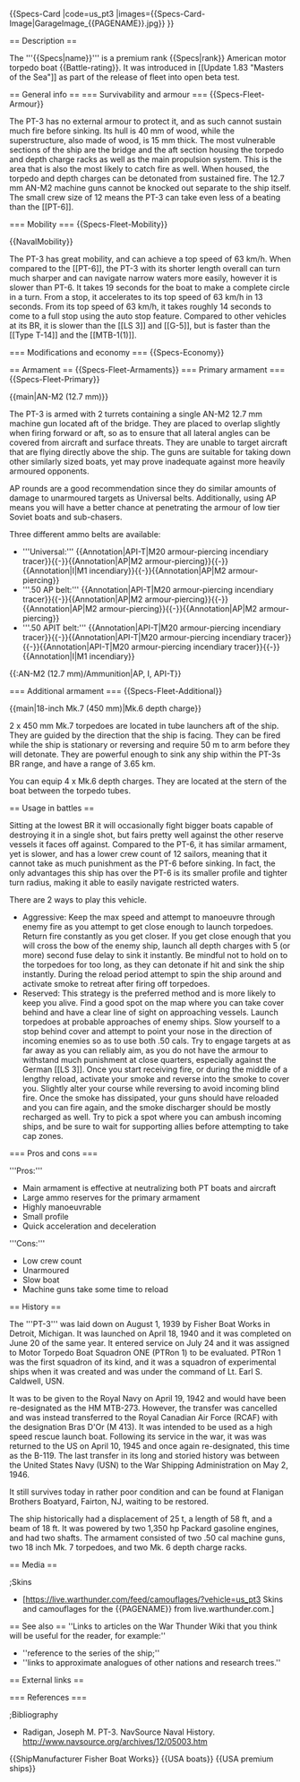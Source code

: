 {{Specs-Card
|code=us_pt3
|images={{Specs-Card-Image|GarageImage_{{PAGENAME}}.jpg}}
}}

== Description ==
<!-- ''In the first part of the description, cover the history of the ship's creation and military application. In the second part, tell the reader about using this ship in the game. Add a screenshot; if a beginner player has a hard time remembering vehicles by name, a picture will help them identify the ship in question.'' -->
The '''{{Specs|name}}''' is a premium rank {{Specs|rank}} American motor torpedo boat {{Battle-rating}}. It was introduced in [[Update 1.83 "Masters of the Sea"]] as part of the release of fleet into open beta test.

== General info ==
=== Survivability and armour ===
{{Specs-Fleet-Armour}}
<!-- ''Talk about the vehicle's armour. Note the most well-defended and most vulnerable zones, e.g. the ammo magazine. Evaluate the composition of components and assemblies responsible for movement and manoeuvrability. Evaluate the survivability of the primary and secondary armaments separately. Don't forget to mention the size of the crew, which plays an important role in fleet mechanics. Save tips on preserving survivability for the "Usage in battles" section. If necessary, use a graphical template to show the most well-protected or most vulnerable points in the armour.'' -->
The PT-3 has no external armour to protect it, and as such cannot sustain much fire before sinking. Its hull is 40 mm of wood, while the superstructure, also made of wood, is 15 mm thick. The most vulnerable sections of the ship are the bridge and the aft section housing the torpedo and depth charge racks as well as the main propulsion system. This is the area that is also the most likely to catch fire as well. When housed, the torpedo and depth charges can be detonated from sustained fire. The 12.7 mm AN-M2 machine guns cannot be knocked out separate to the ship itself. The small crew size of 12 means the PT-3 can take even less of a beating than the [[PT-6]].

=== Mobility ===
{{Specs-Fleet-Mobility}}
<!-- ''Write about the ship's mobility. Evaluate its power and manoeuvrability, rudder rerouting speed, stopping speed at full tilt, with its maximum forward and reverse speed.'' -->

{{NavalMobility}}

The PT-3 has great mobility, and can achieve a top speed of 63 km/h. When compared to the [[PT-6]], the PT-3 with its shorter length overall can turn much sharper and can navigate narrow waters more easily, however it is slower than PT-6. It takes 19 seconds for the boat to make a complete circle in a turn. From a stop, it accelerates to its top speed of 63 km/h in 13 seconds. From its top speed of 63 km/h, it takes roughly 14 seconds to come to a full stop using the auto stop feature. Compared to other vehicles at its BR, it is slower than the [[LS 3]] and [[G-5]], but is faster than the [[Type T-14]] and the [[MTB-1(1)]].

=== Modifications and economy ===
{{Specs-Economy}}

== Armament ==
{{Specs-Fleet-Armaments}}
=== Primary armament ===
{{Specs-Fleet-Primary}}
<!-- ''Provide information about the characteristics of the primary armament. Evaluate their efficacy in battle based on their reload speed, ballistics and the capacity of their shells. Add a link to the main article about the weapon: <code><nowiki>{{main|Weapon name (calibre)}}</nowiki></code>. Broadly describe the ammunition available for the primary armament, and provide recommendations on how to use it and which ammunition to choose.'' -->
{{main|AN-M2 (12.7 mm)}}

The PT-3 is armed with 2 turrets containing a single AN-M2 12.7 mm machine gun located aft of the bridge. They are placed to overlap slightly when firing forward or aft, so as to ensure that all lateral angles can be covered from aircraft and surface threats. They are unable to target aircraft that are flying directly above the ship. The guns are suitable for taking down other similarly sized boats, yet may prove inadequate against more heavily armoured opponents.

AP rounds are a good recommendation since they do similar amounts of damage to unarmoured targets as Universal belts. Additionally, using AP means you will have a better chance at penetrating the armour of low tier Soviet boats and sub-chasers.

Three different ammo belts are available:
* '''Universal:''' {{Annotation|API-T|M20 armour-piercing incendiary tracer}}{{-}}{{Annotation|AP|M2 armour-piercing}}{{-}}{{Annotation|I|M1 incendiary}}{{-}}{{Annotation|AP|M2 armour-piercing}}
* '''.50 AP belt:''' {{Annotation|API-T|M20 armour-piercing incendiary tracer}}{{-}}{{Annotation|AP|M2 armour-piercing}}{{-}}{{Annotation|AP|M2 armour-piercing}}{{-}}{{Annotation|AP|M2 armour-piercing}}
* '''.50 APIT belt:''' {{Annotation|API-T|M20 armour-piercing incendiary tracer}}{{-}}{{Annotation|API-T|M20 armour-piercing incendiary tracer}}{{-}}{{Annotation|API-T|M20 armour-piercing incendiary tracer}}{{-}}{{Annotation|I|M1 incendiary}}

{{:AN-M2 (12.7 mm)/Ammunition|AP, I, API-T}}

=== Additional armament ===
{{Specs-Fleet-Additional}}
<!-- ''Describe the available additional armaments of the ship: depth charges, mines, torpedoes. Talk about their positions, available ammunition and launch features such as dead zones of torpedoes. If there is no additional armament, remove this section.'' -->
{{main|18-inch Mk.7 (450 mm)|Mk.6 depth charge}}

2 x 450 mm Mk.7 torpedoes are located in tube launchers aft of the ship. They are guided by the direction that the ship is facing. They can be fired while the ship is stationary or reversing and require 50 m to arm before they will detonate. They are powerful enough to sink any ship within the PT-3s BR range, and have a range of 3.65 km.

You can equip 4 x Mk.6 depth charges. They are located at the stern of the boat between the torpedo tubes.

== Usage in battles ==
<!-- ''Describe the technique of using this ship, the characteristics of her use in a team and tips on strategy. Abstain from writing an entire guide – don't try to provide a single point of view, but give the reader food for thought. Talk about the most dangerous opponents for this vehicle and provide recommendations on fighting them. If necessary, note the specifics of playing with this vehicle in various modes (AB, RB, SB).'' -->
Sitting at the lowest BR it will occasionally fight bigger boats capable of destroying it in a single shot, but fairs pretty well against the other reserve vessels it faces off against. Compared to the PT-6, it has similar armament, yet is slower, and has a lower crew count of 12 sailors, meaning that it cannot take as much punishment as the PT-6 before sinking. In fact, the only advantages this ship has over the PT-6 is its smaller profile and tighter turn radius, making it able to easily navigate restricted waters.

There are 2 ways to play this vehicle.

* Aggressive: Keep the max speed and attempt to manoeuvre through enemy fire as you attempt to get close enough to launch torpedoes. Return fire constantly as you get closer. If you get close enough that you will cross the bow of the enemy ship, launch all depth charges with 5 (or more) second fuse delay to sink it instantly. Be mindful not to hold on to the torpedoes for too long, as they can detonate if hit and sink the ship instantly. During the reload period attempt to spin the ship around and activate smoke to retreat after firing off torpedoes.
* Reserved: This strategy is the preferred method and is more likely to keep you alive. Find a good spot on the map where you can take cover behind and have a clear line of sight on approaching vessels. Launch torpedoes at probable approaches of enemy ships. Slow yourself to a stop behind cover and attempt to point your nose in the direction of incoming enemies so as to use both .50 cals. Try to engage targets at as far away as you can reliably aim, as you do not have the armour to withstand much punishment at close quarters, especially against the German [[LS 3]]. Once you start receiving fire, or during the middle of a lengthy reload, activate your smoke and reverse into the smoke to cover you. Slightly alter your course while reversing to avoid incoming blind fire. Once the smoke has dissipated, your guns should have reloaded and you can fire again, and the smoke discharger should be mostly recharged as well. Try to pick a spot where you can ambush incoming ships, and be sure to wait for supporting allies before attempting to take cap zones.

=== Pros and cons ===
<!-- ''Summarise and briefly evaluate the vehicle in terms of its characteristics and combat effectiveness. Mark its pros and cons in the bulleted list. Try not to use more than 6 points for each of the characteristics. Avoid using categorical definitions such as "bad", "good" and the like - use substitutions with softer forms such as "inadequate" and "effective".'' -->

'''Pros:'''

* Main armament is effective at neutralizing both PT boats and aircraft
* Large ammo reserves for the primary armament
* Highly manoeuvrable
* Small profile
* Quick acceleration and deceleration

'''Cons:'''

* Low crew count
* Unarmoured
* Slow boat
* Machine guns take some time to reload

== History ==
<!-- ''Describe the history of the creation and combat usage of the ship in more detail than in the introduction. If the historical reference turns out to be too long, take it to a separate article, taking a link to the article about the ship and adding a block "/History" (example: <nowiki>https://wiki.warthunder.com/(Ship-name)/History</nowiki>) and add a link to it here using the <code>main</code> template. Be sure to reference text and sources by using <code><nowiki><ref></ref></nowiki></code>, as well as adding them at the end of the article with <code><nowiki><references /></nowiki></code>. This section may also include the ship's dev blog entry (if applicable) and the in-game encyclopedia description (under <code><nowiki>=== In-game description ===</nowiki></code>, also if applicable).'' -->

The '''PT-3''' was laid down on August 1, 1939 by Fisher Boat Works in Detroit, Michigan. It was launched on April 18, 1940 and it was completed on June 20 of the same year. It entered service on July 24 and it was assigned to Motor Torpedo Boat Squadron ONE (PTRon 1) to be evaluated. PTRon 1 was the first squadron of its kind, and it was a squadron of experimental ships when it was created and was under the command of Lt. Earl S. Caldwell, USN.

It was to be given to the Royal Navy on April 19, 1942 and would have been re-designated as the HM MTB-273. However, the transfer was cancelled and was instead transferred to the Royal Canadian Air Force (RCAF) with the designation Bras D'Or (M 413). It was intended to be used as a high speed rescue launch boat. Following its service in the war, it was was returned to the US on April 10, 1945 and once again re-designated, this time as the B-119. The last transfer in its long and storied history was between the United States Navy (USN) to the War Shipping Administration on May 2, 1946.

It still survives today in rather poor condition and can be found at Flanigan Brothers Boatyard, Fairton, NJ, waiting to be restored.

The ship historically had a displacement of 25 t, a length of 58 ft, and a beam of 18 ft. It was powered by two 1,350 hp Packard gasoline engines, and had two shafts. The armament consisted of two .50 cal machine guns, two 18 inch Mk. 7 torpedoes, and two Mk. 6 depth charge racks.

== Media ==
<!-- ''Excellent additions to the article would be video guides, screenshots from the game, and photos.'' -->

;Skins

* [https://live.warthunder.com/feed/camouflages/?vehicle=us_pt3 Skins and camouflages for the {{PAGENAME}} from live.warthunder.com.]

== See also ==
''Links to articles on the War Thunder Wiki that you think will be useful for the reader, for example:''

* ''reference to the series of the ship;''
* ''links to approximate analogues of other nations and research trees.''

== External links ==
<!-- ''Paste links to sources and external resources, such as:''
* ''topic on the official game forum;''
* ''other literature.'' -->

=== References ===

;Bibliography

* Radigan, Joseph M. PT-3. NavSource Naval History. http://www.navsource.org/archives/12/05003.htm

{{ShipManufacturer Fisher Boat Works}}
{{USA boats}}
{{USA premium ships}}